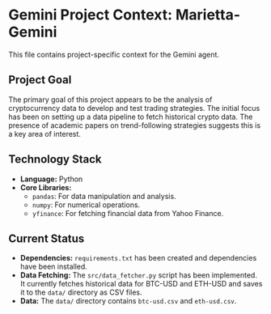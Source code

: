 # Gemini Project Context: Marietta-Gemini

This file contains project-specific context for the Gemini agent.

## Project Goal

The primary goal of this project appears to be the analysis of cryptocurrency data to develop and test trading strategies. The initial focus has been on setting up a data pipeline to fetch historical crypto data. The presence of academic papers on trend-following strategies suggests this is a key area of interest.

## Technology Stack

- **Language:** Python
- **Core Libraries:**
    - `pandas`: For data manipulation and analysis.
    - `numpy`: For numerical operations.
    - `yfinance`: For fetching financial data from Yahoo Finance.

## Current Status

- **Dependencies:** `requirements.txt` has been created and dependencies have been installed.
- **Data Fetching:** The `src/data_fetcher.py` script has been implemented. It currently fetches historical data for BTC-USD and ETH-USD and saves it to the `data/` directory as CSV files.
- **Data:** The `data/` directory contains `btc-usd.csv` and `eth-usd.csv`.

